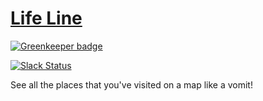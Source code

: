 [Life Line](https://lim-life-line.appspot.com)
=========

[![Greenkeeper badge](https://badges.greenkeeper.io/lipis/life-line.svg)](https://greenkeeper.io/)

[![Slack Status](https://gae-init-slack.herokuapp.com/badge.svg)](https://gae-init-slack.herokuapp.com)

See all the places that you've visited on a map like a vomit!
